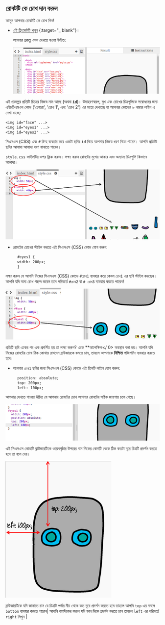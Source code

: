 ## রোবটটি কে চোখ দান করুন 

আসুন আপনার রোবটটি কে চোখ দিন!

+ [এই ট্রিংকেটটি খুলুন](http://jumpto.cc/web-robot) {:target="_ blank"}।
    
    আপনার প্রকল্প এমন দেখতে হওয়া উচিত:
    
    ![স্ক্রীনশট](images/robot-starter.png)

এই প্রকল্পের প্রতিটি চিত্রের নিজস্ব নাম আছে (অথবা **`id`**)। উদাহরণস্বরূপ, মুখ এবং চোখের চিত্রগুলিকে সম্বোধনের জন্য এইচটিএমএল কোড ('চেহারা', 'চোখ 1', এবং 'চোখ 2') এর মতো দেখাচ্ছে যা আপনার কোডের ৮ নাম্বার লাইন এ দেখা যাচ্ছে: 

    <img id="face" ...>
    <img id="eyes1" ...>
    <img id="eyes2" ...>
    

সিএসএস (CSS) এবং `#` চিন্হ ব্যবহার করে একটা ছবির `id` দিয়ে আপনার নিজস্ব ধরণ দিতে পারেন। আপনি প্রতিটা ছবির আলাদা আলাদা ধরণ বানাতে পারেন।

`style.css` ফাইলটির ওপর ক্লিক করুন। লক্ষ্য করুন রোবটের মুখের আকার এবং অন্যান্য চিত্রগুলি কিভাবে আলাদা।

![স্ক্রীনশট](images/robot-id.png)

+ রোবটের চোখের স্টাইল করতে এই সিএসএস (CSS) কোড যোগ করুন:
    
        #eyes1 {
        width: 200px;
        }
        

লক্ষ্য করুন যে আপনি নিজের সিএসএস (CSS) কোডে `#চোখ1` ব্যবহার করে কেবল `চোখ1` এর ছবি স্টাইল করছেন। আপনি যদি অন্য চোখ পছন্দ করেন তবে পরিবর্তে `#চোখ2` বা `# চোখ3` ব্যবহার করতে পারেন!

![স্ক্রীনশট](images/robot-eyes-width.png)

প্রতিটি ছবি একের পর এক প্রদর্শিত হয় তা লক্ষ্য করুন? একে **আপেক্ষিক</ 0> অবস্থান বলা হয়। আপনি যদি নিজের রোবটের চোখ ঠিক কোথায় রাখবেন ব্রাউজারকে বলতে চান, তাহলে আপনাকে **নিশ্চিত** পজিশনিং ব্যবহার করতে হবে।</p> 

+ আপনার `চোখ1` ছবির জন্য সিএসএস (CSS) কোডে এই তিনটি লাইন যোগ করুন:
    
        position: absolute;
        top: 200px;
        left: 100px;
        

আপনার দেখতে পাওয়া উচিত যে আপনার রোবটের চোখ আপনার রোবটের সঠিক জায়গায় চলে গেছে।

![স্ক্রীনশট](images/robot-eyes-position.png)

এই সিএসএস কোডটি ব্রাউজারটিকে ওয়েবপৃষ্ঠার উপরের বাম দিকের কোণটি থেকে ঠিক কতটা দূরে চিত্রটি প্রদর্শন করতে হবে তা বলে দেয়।

![স্ক্রীনশট](images/robot-eyes-position2.png)

ব্রাউজারটিকে যদি জানাতে চান যে চিত্রটি পর্দার নীচ থেকে কত দূরে প্রদর্শন করতে হবে তাহলে আপনি `top` এর বদলে `bottom` ব্যবহার করতে পারেন| আপনি বামদিকের বদলে যদি ডান দিকে প্রদর্শন করতে চান তাহলে `left` এর পরিবর্তে `right` লিখুন |